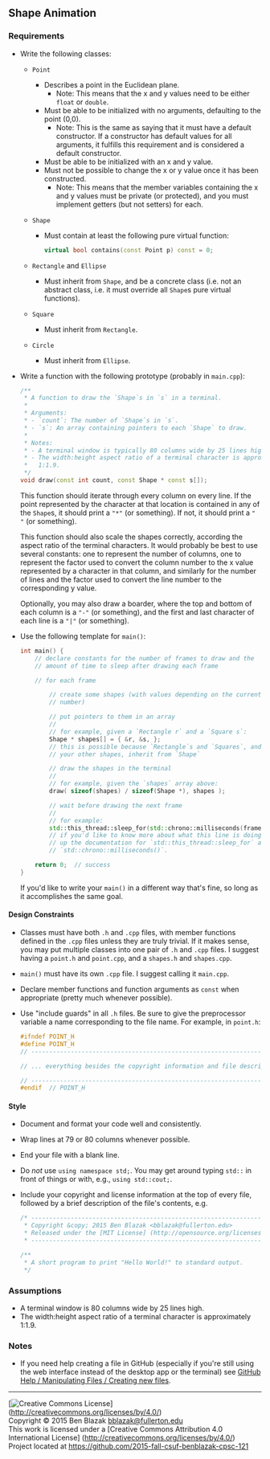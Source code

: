 ## Shape Animation

### Requirements

- Write the following classes:
    - `Point`
        - Describes a point in the Euclidean plane.
            - Note: This means that the x and y values need to be either
              `float` or `double`.
        - Must be able to be initialized with no arguments, defaulting to the
          point (0,0).
            - Note: This is the same as saying that it must have a default
              constructor.  If a constructor has default values for all
              arguments, it fulfills this requirement and is considered a
              default constructor.
        - Must be able to be initialized with an x and y value.
        - Must not be possible to change the x or y value once it has been
          constructed.
            - Note: This means that the member variables containing the x and y
              values must be private (or protected), and you must implement
              getters (but not setters) for each.

    - `Shape`
        - Must contain at least the following pure virtual function:

            ```c++
            virtual bool contains(const Point p) const = 0;
            ```

    - `Rectangle` and `Ellipse`
        - Must inherit from `Shape`, and be a concrete class (i.e. not an
          abstract class, i.e. it must override all `Shape`s pure virtual
          functions).

    - `Square`
        - Must inherit from `Rectangle`.

    - `Circle`
        - Must inherit from `Ellipse`.

- Write a function with the following prototype (probably in `main.cpp`):

    ```c++
    /**
     * A function to draw the `Shape`s in `s` in a terminal.
     *
     * Arguments:
     * - `count`: The number of `Shape`s in `s`.
     * - `s`: An array containing pointers to each `Shape` to draw.
     *
     * Notes:
     * - A terminal window is typically 80 columns wide by 25 lines high.
     * - The width:height aspect ratio of a terminal character is approximately
     *   1:1.9.
     */
    void draw(const int count, const Shape * const s[]);
    ```

  This function should iterate through every column on every line.  If the
  point represented by the character at that location is contained in any of
  the `Shape`s, it should print a `"*"` (or something).  If not, it should
  print a `" "` (or something).

  This function should also scale the shapes correctly, according the aspect
  ratio of the terminal characters.  It would probably be best to use several
  constants: one to represent the number of columns, one to represent the
  factor used to convert the column number to the x value represented by a
  character in that column, and similarly for the number of lines and the
  factor used to convert the line number to the corresponding y value.

  Optionally, you may also draw a boarder, where the top and bottom of each
  column is a `"-"` (or something), and the first and last character of each
  line is a `"|"` (or something).

- Use the following template for `main()`:

    ```c++
    int main() {
        // declare constants for the number of frames to draw and the
        // amount of time to sleep after drawing each frame

        // for each frame

            // create some shapes (with values depending on the current frame
            // number)

            // put pointers to them in an array
            //
            // for example, given a `Rectangle r` and a `Square s`:
            Shape * shapes[] = { &r, &s, };
            // this is possible because `Rectangle`s and `Squares`, and all
            // your other shapes, inherit from `Shape`

            // draw the shapes in the terminal
            //
            // for example, given the `shapes` array above:
            draw( sizeof(shapes) / sizeof(Shape *), shapes );

            // wait before drawing the next frame
            //
            // for example:
            std::this_thread::sleep_for(std::chrono::milliseconds(frameSleep));
            // if you'd like to know more about what this line is doing, look
            // up the documentation for `std::this_thread::sleep_for` and
            // `std::chrono::milliseconds()`.

        return 0;  // success
    }
    ```

  If you'd like to write your `main()` in a different way that's fine, so long
  as it accomplishes the same goal.


#### Design Constraints

- Classes must have both `.h` and `.cpp` files, with member functions defined
  in the `.cpp` files unless they are truly trivial.  If it makes sense, you
  may put multiple classes into one pair of `.h` and `.cpp` files.  I suggest
  having a `point.h` and `point.cpp`, and a `shapes.h` and `shapes.cpp`.

- `main()` must have its own `.cpp` file.  I suggest calling it `main.cpp`.

- Declare member functions and function arguments as `const` when appropriate
  (pretty much whenever possible).

- Use "include guards" in all `.h` files.  Be sure to give the preprocessor
  variable a name corresponding to the file name.  For example, in `point.h`:

    ```c++
    #ifndef POINT_H
    #define POINT_H
    // ----------------------------------------------------------------------------

    // ... everything besides the copyright information and file description

    // ----------------------------------------------------------------------------
    #endif  // POINT_H
    ```

#### Style

- Document and format your code well and consistently.
- Wrap lines at 79 or 80 columns whenever possible.
- End your file with a blank line.
- Do *not* use `using namespace std;`.  You may get around typing `std::` in
  front of things or with, e.g., `using std::cout;`.
- Include your copyright and license information at the top of every file,
  followed by a brief description of the file's contents, e.g.

    ```c++
    /* ----------------------------------------------------------------------------
     * Copyright &copy; 2015 Ben Blazak <bblazak@fullerton.edu>
     * Released under the [MIT License] (http://opensource.org/licenses/MIT)
     * ------------------------------------------------------------------------- */

    /**
     * A short program to print "Hello World!" to standard output.
     */
    ```


### Assumptions

- A terminal window is 80 columns wide by 25 lines high.
- The width:height aspect ratio of a terminal character is approximately 1:1.9.


### Notes

- If you need help creating a file in GitHub (especially if you're still using
  the web interface instead of the desktop app or the terminal) see [GitHub
  Help / Manipulating Files / Creating new
  files](https://help.github.com/articles/creating-new-files/).


-------------------------------------------------------------------------------
[![Creative Commons License](https://i.creativecommons.org/l/by/4.0/88x31.png)]
(http://creativecommons.org/licenses/by/4.0/)  
Copyright &copy; 2015 Ben Blazak <bblazak@fullerton.edu>  
This work is licensed under a [Creative Commons Attribution 4.0 International
License] (http://creativecommons.org/licenses/by/4.0/)  
Project located at <https://github.com/2015-fall-csuf-benblazak-cpsc-121>

